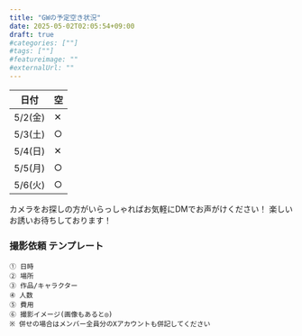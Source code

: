 ```yaml
---
title: "GWの予定空き状況"
date: 2025-05-02T02:05:54+09:00
draft: true
#categories: [""]
#tags: [""]
#featureimage: ""
#externalUrl: ""
---
```


| 日付    | 空  |
| ------- | --- |
| 5/2(金) | ✕   |
| 5/3(土) | ○   |
| 5/4(日) | ✕   |
| 5/5(月) | ○   |
| 5/6(火) | ○   |

カメラをお探しの方がいらっしゃればお気軽にDMでお声がけください！ 
楽しいお誘いお待ちしております！

### 撮影依頼 テンプレート

```
① 日時
② 場所
③ 作品/キャラクター
④ 人数
⑤ 費用
⑥ 撮影イメージ(画像もあると◎)
※ 併せの場合はメンバー全員分のXアカウントも併記してください
```